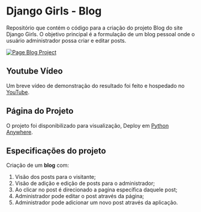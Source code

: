 # Django Girls - Blog

Repositório que contém o código para a criação do projeto Blog do site Django Girls. O objetivo principal é a formulação de um blog pessoal onde o usuário administrador possa criar e editar posts.

[![Page Blog Project](https://uploaddeimagens.com.br/images/004/498/749/full/Dja.png?1686161749)](https://victorpasson.pythonanywhere.com)

## Youtube Vídeo
Um breve vídeo de demonstração do resultado foi feito e hospedado no [YouTube](https://youtu.be/IAjkvZnBut0).

## Página do Projeto

O projeto foi disponibilizado para visualização, Deploy em [Python Anywhere](https://victorpasson.pythonanywhere.com).

## Especificações do projeto

Criação de um **blog** com:

1. Visão dos posts para o visitante;
2. Visão de adição e edição de posts para o administrador;
3. Ao clicar no post é direcionado a pagina específica daquele post;
4. Administrador pode editar o post através da página;
5. Administrador pode adicionar um novo post através da aplicação.
